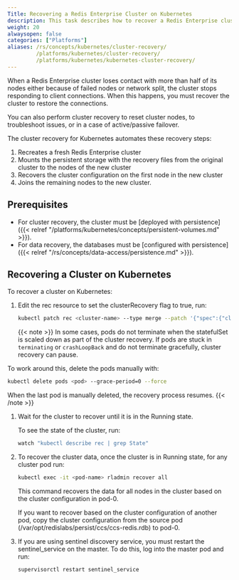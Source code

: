 ```yaml
---
Title: Recovering a Redis Enterprise Cluster on Kubernetes
description: This task describes how to recover a Redis Enterprise cluster on Kubernetes.
weight: 20
alwaysopen: false
categories: ["Platforms"]
aliases: /rs/concepts/kubernetes/cluster-recovery/
         /platforms/kubernetes/cluster-recovery/
         /platforms/kubernetes/kubernetes-cluster-recovery/
---
```

When a Redis Enterprise cluster loses contact with more than half of its nodes either because of failed nodes or network split,
the cluster stops responding to client connections.
When this happens, you must recover the cluster to restore the connections.

You can also perform cluster recovery to reset cluster nodes, to troubleshoot issues, or in a case of active/passive failover.

The cluster recovery for Kubernetes automates these recovery steps:

1. Recreates a fresh Redis Enterprise cluster
1. Mounts the persistent storage with the recovery files from the original cluster to the nodes of the new cluster
1. Recovers the cluster configuration on the first node in the new cluster
1. Joins the remaining nodes to the new cluster.

## Prerequisites

- For cluster recovery, the cluster must be [deployed with persistence]({{< relref "/platforms/kubernetes/concepts/persistent-volumes.md" >}}).
- For data recovery, the databases must be [configured with persistence]({{< relref "/rs/concepts/data-access/persistence.md" >}}).

## Recovering a Cluster on Kubernetes

To recover a cluster on Kubernetes:

1. Edit the rec resource to set the clusterRecovery flag to true, run:

    ```sh
    kubectl patch rec <cluster-name> --type merge --patch '{"spec":{"clusterRecovery":true}}'
    ```

    {{< note >}}
In some cases, pods do not terminate when the statefulSet is scaled down as part of the cluster recovery.
If pods are stuck in `terminating` or `crashLoopBack` and do not terminate gracefully, cluster recovery can pause.

To work around this, delete the pods manually with:

```sh
kubectl delete pods <pod> --grace-period=0 --force
```

When the last pod is manually deleted, the recovery process resumes.
    {{< /note >}}

1. Wait for the cluster to recover until it is in the Running state.

    To see the state of the cluster, run:

    ```sh
    watch "kubectl describe rec | grep State"
    ```

1. To recover the cluster data, once the cluster is in Running state, for any cluster pod run:

    ```sh
    kubectl exec -it <pod-name> rladmin recover all
    ```

    This command recovers the data for all nodes in the cluster based on the cluster configuration in pod-0.

    If you want to recover based on the cluster configuration of another pod, copy the cluster configuration from the source pod (/var/opt/redislabs/persist/ccs/ccs-redis.rdb) to pod-0.

1. If you are using sentinel discovery service, you must restart the sentinel_service on the master. To do this, log into the master pod and run:

    ```sh
    supervisorctl restart sentinel_service
    ```
